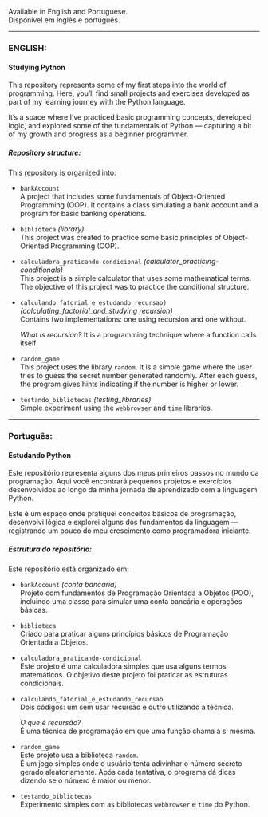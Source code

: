 
Available in English and Portuguese.  
Disponível em inglês e português.

---

### ENGLISH:
#### Studying Python

This repository represents some of my first steps into the world of programming. Here, you’ll find small projects and exercises developed as part of my learning journey with the Python language.

It’s a space where I’ve practiced basic programming concepts, developed logic, and explored some of the fundamentals of Python — capturing a bit of my growth and progress as a beginner programmer.

##### Repository structure:
This repository is organized into:

- `bankAccount`  
	A project that includes some fundamentals of Object-Oriented Programming (OOP). It contains a class simulating a bank account and a program for basic banking operations.

- `biblioteca` _(library)_  
	This project was created to practice some basic principles of Object-Oriented Programming (OOP).

- `calculadora_praticando-condicional` _(calculator_practicing-conditionals)_  
	This project is a simple calculator that uses some mathematical terms. The objective of this project was to practice the conditional structure.

- `calculando_fatorial_e_estudando_recursao)`  _(calculating_factorial_and_studying recursion)_   
	Contains two implementations: one using recursion and one without.  
	
	_What is recursion?_
	It is a programming technique where a function calls itself.

- `random_game`  
	This project uses the library `random`.
	It is a simple game where the user tries to guess the secret number generated randomly. After each guess, the program gives hints indicating if the number is higher or lower.

- `testando_bibliotecas` _(testing_libraries)_  
    Simple experiment using the `webbrowser` and `time` libraries.


---
### Português:
#### Estudando Python

Este repositório representa alguns dos meus primeiros passos no mundo da programação. Aqui você encontrará pequenos projetos e exercícios desenvolvidos ao longo da minha jornada de aprendizado com a linguagem Python.

Este é um espaço onde pratiquei conceitos básicos de programação, desenvolvi lógica e explorei alguns dos fundamentos da linguagem — registrando um pouco do meu crescimento como programadora iniciante.


##### Estrutura do repositório:
Este repositório está organizado em:

- `bankAccount` _(conta bancária)_  
    Projeto com fundamentos de Programação Orientada a Objetos (POO), incluindo uma classe para simular uma conta bancária e operações básicas.

- `biblioteca`  
    Criado para praticar alguns princípios básicos de Programação Orientada a Objetos.

- `calculadora_praticando-condicional`  
    Este projeto é uma calculadora simples que usa alguns termos matemáticos. O objetivo deste projeto foi praticar as estruturas condicionais.

- `calculando_fatorial_e_estudando_recursao`  
    Dois códigos: um sem usar recursão e outro utilizando a técnica.  
	
    _O que é recursão?_  
    É uma técnica de programação em que uma função chama a si mesma.

- `random_game`  
    Este projeto usa a biblioteca `random`.  
    É um jogo simples onde o usuário tenta adivinhar o número secreto gerado aleatoriamente. Após cada tentativa, o programa dá dicas dizendo se o número é maior ou menor.
   
- `testando_bibliotecas`  
    Experimento simples com as bibliotecas `webbrowser` e `time` do Python.
